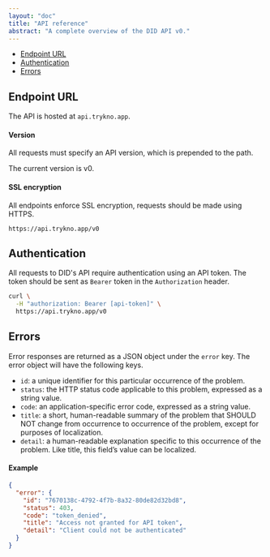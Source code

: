 ```yaml
---
layout: "doc"
title: "API reference"
abstract: "A complete overview of the DID API v0."
---
```


- [Endpoint URL](#endpoint-url)
- [Authentication](#authentication)
- [Errors](#errors)

## Endpoint URL

The API is hosted at `api.trykno.app`.

#### Version

All requests must specify an API version, which is prepended to the path.

The current version is v0.

#### SSL encryption

All endpoints enforce SSL encryption, requests should be made using HTTPS.

```text
https://api.trykno.app/v0
```

## Authentication

All requests to DID's API require authentication using an API token.
The token should be sent as `Bearer` token in the `Authorization` header.

```bash
curl \
  -H "authorization: Bearer [api-token]" \
  https://api.trykno.app/v0
```

## Errors

Error responses are returned as a JSON object under the `error` key.
The error object will have the following keys.

- `id`: a unique identifier for this particular occurrence of the problem.
- `status`: the HTTP status code applicable to this problem, expressed as a string value.
- `code`: an application-specific error code, expressed as a string value.
- `title`: a short, human-readable summary of the problem that SHOULD NOT change from occurrence to occurrence of the problem, except for purposes of localization.
- `detail`: a human-readable explanation specific to this occurrence of the problem. Like title, this field’s value can be localized.

<!-- These are copied from https://jsonapi.org/format/#error-objects -->

#### Example

```json
{
  "error": {
    "id": "7670138c-4792-4f7b-8a32-80de82d32bd8",
    "status": 403,
    "code": "token_denied",
    "title": "Access not granted for API token",
    "detail": "Client could not be authenticated"
  }
}
```
